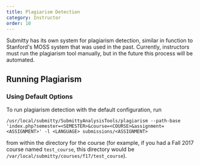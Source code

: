 ```yaml
---
title: Plagiarism Detection
category: Instructor
order: 10
---
```


Submitty has its own system for plagiarism detection, similar in function to
Stanford's MOSS system that was used in the past. Currently, instructors must
run the plagiarism tool manually, but in the future this process will be
automated.

## Running Plagiarism

### Using Default Options

To run plagiarism detection with the default configuration, run

```
/usr/local/submitty/SubmittyAnalysisTools/plagiarism --path-base 'index.php?semester=<SEMESTER>&course=<COURSE>&assignment=<ASSIGNMENT>' -l <LANGUAGE> submissions/<ASSIGNMENT>
```

from within the directory for the course (for example, if you had a Fall 2017
course named `test_course`, this directory would be
`/var/local/submitty/courses/f17/test_course`).
